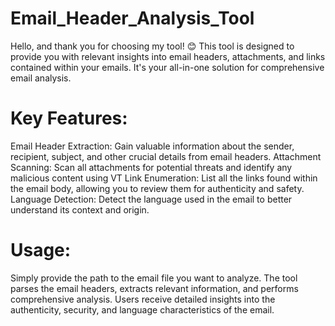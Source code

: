 # Email_Header_Analysis_Tool
Hello, and thank you for choosing my tool! 😊 This tool is designed to provide you with relevant insights into email headers, attachments, and links contained within your emails. It's your all-in-one solution for comprehensive email analysis.

# Key Features:

Email Header Extraction: Gain valuable information about the sender, recipient, subject, and other crucial details from email headers.
Attachment Scanning: Scan all attachments for potential threats and identify any malicious content using VT
Link Enumeration: List all the links found within the email body, allowing you to review them for authenticity and safety.
Language Detection: Detect the language used in the email to better understand its context and origin.

# Usage:
Simply provide the path to the email file you want to analyze.
The tool parses the email headers, extracts relevant information, and performs comprehensive analysis.
Users receive detailed insights into the authenticity, security, and language characteristics of the email.
